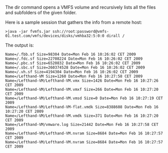 The dir command opens a VMFS volume and recursively lists all the files and subfolders of the given folder.

Here is a sample session that gathers the info from a remote host:
```
>java -jar fvmfs.jar ssh://root:password@vmfs-01.test.com/vmfs/devices/disks/vmhba32:5:0:0 dirall /
```

The output is:
```
Name=/.fbb.sf Size=98304 Date=Mon Feb 16 10:26:02 CET 2009
Name=/.fdc.sf Size=22708224 Date=Mon Feb 16 10:26:02 CET 2009
Name=/.pbc.sf Size=6520832 Date=Mon Feb 16 10:26:02 CET 2009
Name=/.sbc.sf Size=260374528 Date=Mon Feb 16 10:26:02 CET 2009
Name=/.vh.sf Size=4194304 Date=Mon Feb 16 10:26:02 CET 2009
Name=/Lefthand-VM Size=1260 Date=Mon Feb 16 10:27:58 CET 2009
Name=/Lefthand-VM/Lefthand-VM.vmx Size=1426 Date=Mon Feb 16 10:27:26 CET 2009
Name=/Lefthand-VM/Lefthand-VM.vmxf Size=266 Date=Mon Feb 16 10:27:20 CET 2009
Name=/Lefthand-VM/Lefthand-VM.vmsd Size=0 Date=Mon Feb 16 10:27:19 CET 2009
Name=/Lefthand-VM/Lefthand-VM-flat.vmdk Size=8388608 Date=Mon Feb 16 10:27:20 CET 2009
Name=/Lefthand-VM/Lefthand-VM.vmdk Size=371 Date=Mon Feb 16 10:27:20 CET 2009
Name=/Lefthand-VM/vmware.log Size=21442 Date=Mon Feb 16 10:27:58 CET 2009
Name=/Lefthand-VM/Lefthand-VM.nvram Size=8684 Date=Mon Feb 16 10:27:57 CET 2009
Name=/Lefthand-VM/Lefthand-VM.nvram Size=8684 Date=Mon Feb 16 10:27:57 CET 2009
```